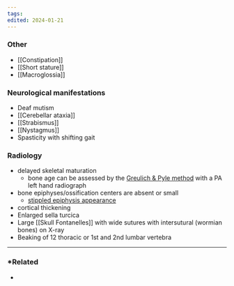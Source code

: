 ```yaml
---
tags: 
edited: 2024-01-21
---
```

### Other
- [[Constipation]]
- [[Short stature]] 
- [[Macroglossia]]
### Neurological manifestations
- Deaf mutism
- [[Cerebellar ataxia]] 
- [[Strabismus]] 
- [[Nystagmus]] 
- Spasticity with shifting gait

### Radiology
- delayed skeletal maturation
    - bone age can be assessed by the [Greulich & Pyle method](https://radiopaedia.org/articles/bone-age-assessment?lang=us) with a PA left hand radiograph
- bone epiphyses/ossification centers are absent or small
    - [stippled epiphysis appearance](https://radiopaedia.org/articles/missing?article%5Btitle%5D=stippled+epiphysis+appearance&lang=us "stippled epiphysis appearance")
- cortical thickening 
- Enlarged sella turcica 
- Large [[Skull Fontanelles]] with wide sutures with intersutural (wormian bones) on X-ray
- Beaking of 12 thoracic or 1st and 2nd lumbar vertebra 
---
### *Related
- 